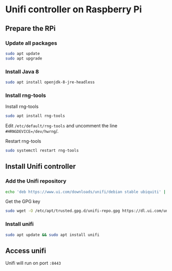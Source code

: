 # Unifi controller on Raspberry Pi
## Prepare the RPi
### Update all packages
```sh
sudo apt update
sudo apt upgrade
```

### Install Java 8
```sh
sudo apt install openjdk-8-jre-headless
```

### Install rng-tools
Install rng-tools
```sh
sudo apt install rng-tools
```

Edit `/etc/default/rng-tools` and uncomment the line `#HRNGDEVICE=/dev/hwrng`/. 

Restart rng-tools
```sh
sudo systemctl restart rng-tools
```

## Install Unifi controller
### Add the Unifi repository
```sh
echo 'deb https://www.ui.com/downloads/unifi/debian stable ubiquiti' | sudo tee /etc/apt/sources.list.d/100-ubnt-unifi.list
```

Get the GPG key
```sh
sudo wget -O /etc/apt/trusted.gpg.d/unifi-repo.gpg https://dl.ui.com/unifi/unifi-repo.gpg
```

### Install unifi
```sh
sudo apt update && sudo apt install unifi
```

## Access unifi
Unifi will run on port `:8443`
